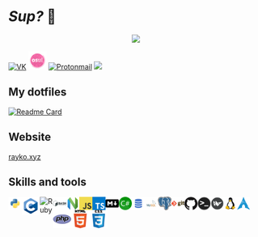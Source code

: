 # *Sup?* 👋
<!---
[![Anurag's GitHub stats](https://github-readme-stats.vercel.app/api?username=1Rayko&show_icons=true&theme=github_dark)](https://github.com/1Rayko)
<br />

1. [![Readme Card](https://github-readme-stats.vercel.app/api/pin/?username=1Rayko&repo=VKTOOL&show_icons=true&theme=github_dark)](https://github.com/1Rayko/VKTOOL)
2. [![Readme Card](https://github-readme-stats.vercel.app/api/pin/?username=1Rayko&repo=SILENt&show_icons=true&theme=github_dark)](https://github.com/1Rayko/SILENt)
3. [![Readme Card](https://github-readme-stats.vercel.app/api/pin/?username=1Rayko&repo=vkbots&show_icons=true&theme=github_dark)](https://github.com/1Rayko/vkbots)
4. [![Readme Card](https://github-readme-stats.vercel.app/api/pin/?username=1Rayko&repo=gcoms&show_icons=true&theme=github_dark)](https://github.com/1Rayko/gcoms)

[![Top Langs](https://github-readme-stats.vercel.app/api/top-langs/?username=1Rayko&hide=css,html&langs_count=10&theme=github_dark)](https://github.com/1Rayko)


## About me
- 🔭 I’m currently working on [VKTOOL](https://github.com/1Rayko/VKTOOL)
- 🌱 I’m currently learning DevOps
- 👯 I’m looking to collaborate with Pavel Durov
- 🤔 I’m looking for help with JS
- 💬 Ask me about [ask fm](https://ask.fm/sudoreboot)
- 📫 How to reach me: [My contacts](https://github.com/1Rayko/#Contact-with-me)
- ⚡ Fun fact: I'm a *lazy* workaholic
-  *__I USE ARCH BTW__* <img align="left" alt="stic" width="26px" src="https://vk.com/sticker/1-50642-128" >
-->
<!---<img src='standard(1).gif'/>
--->
<p id='bnr' align="center">
  <a href="#bnr"><img src='standard(2).gif'/></a>
<p>


<p align="center">


   <a href="https://vk.com/sudoreboot"><img algin="center" alt="VK" width="36px" src="https://avatars.githubusercontent.com/u/1478241?s=200&v=4"/></a>
   <a href="https://osu.ppy.sh/users/19204124"><img algin="center" alt ="OSU!" width="36px" src="https://raw.githubusercontent.com/ppy/osu/master/assets/lazer.png"/></a>
   <a href='mailto:alexHate1@protonmail.com'><img algin="center" alt="Protonmail" width="36px" src="https://avatars.githubusercontent.com/u/6953970?s=200&v=4"/></a>
   <a href="https://t.me/cyberivan_0"><img width="32px" src="https://cdn0.iconfinder.com/data/icons/social-media-2092/100/social-56-512.png"></a>
</p>  

## My dotfiles
[![Readme Card](https://github-readme-stats.vercel.app/api/pin/?username=zerocodex86&repo=dotfiles&show_icons=true&theme=github_dark)](https://github.com/zerocodex86/dotfiles)

## Website
[rayko.xyz](https://rayko.xyz/)
## Skills and tools

<img align="left" alt="Python" width="26px" src="https://raw.githubusercontent.com/github/explore/80688e429a7d4ef2fca1e82350fe8e3517d3494d/topics/python/python.png" />

<img align="left" alt="C" width="36px" src="https://raw.githubusercontent.com/github/explore/f3e22f0dca2be955676bc70d6214b95b13354ee8/topics/c/c.png" />
 
<img align="left"  alt="Ruby" width="26px" src="https://avatars.githubusercontent.com/u/210414?s=200&v=4" />

<img align="left" alt="Bash" width="26px" src="https://raw.githubusercontent.com/github/explore/80688e429a7d4ef2fca1e82350fe8e3517d3494d/topics/bash/bash.png"/>

<img align="left" alt="Neovim" width="26px" src="https://raw.githubusercontent.com/github/explore/26674e638508ac4a4e113ee32d6755ebfa000569/topics/neovim/neovim.png" />

<img align="left" alt="JavaScript" width="26px" src="https://raw.githubusercontent.com/github/explore/80688e429a7d4ef2fca1e82350fe8e3517d3494d/topics/javascript/javascript.png" />

<img align="left" alt="TypeScript" width="26px" src="https://raw.githubusercontent.com/github/explore/80688e429a7d4ef2fca1e82350fe8e3517d3494d/topics/typescript/typescript.png" />

<img align="left" alt="Markdown" width="26px" src="https://raw.githubusercontent.com/github/explore/80688e429a7d4ef2fca1e82350fe8e3517d3494d/topics/markdown/markdown.png" />

<img align="left" alt="CSharp" width="26px" src="https://raw.githubusercontent.com/github/explore/80688e429a7d4ef2fca1e82350fe8e3517d3494d/topics/csharp/csharp.png" />

<img align="left" alt="SQL" width="26px" src="https://raw.githubusercontent.com/github/explore/80688e429a7d4ef2fca1e82350fe8e3517d3494d/topics/sql/sql.png" />

<img align="left" alt="MySQL" width="26px" src="https://raw.githubusercontent.com/github/explore/80688e429a7d4ef2fca1e82350fe8e3517d3494d/topics/mysql/mysql.png" />

<img align="left" alt="PostgeSQL" width="26px" src="https://raw.githubusercontent.com/github/explore/80688e429a7d4ef2fca1e82350fe8e3517d3494d/topics/postgresql/postgresql.png" />

<img align="left" alt="Git" width="26px" src="https://raw.githubusercontent.com/github/explore/80688e429a7d4ef2fca1e82350fe8e3517d3494d/topics/git/git.png" />

<img align="left" alt="GitHub" width="26px" src="https://raw.githubusercontent.com/github/explore/78df643247d429f6cc873026c0622819ad797942/topics/github/github.png" />

<img align="left" alt="Terminal" width="26px" src="https://raw.githubusercontent.com/github/explore/80688e429a7d4ef2fca1e82350fe8e3517d3494d/topics/terminal/terminal.png" />

<img align="left" alt="Kivy" width="26px" src="https://raw.githubusercontent.com/github/explore/5d823171791ab9e6bc894aea5b350c996febf511/topics/kivy/kivy.png" />

<img align="left" alt="Linux" width="26px" src="https://raw.githubusercontent.com/github/explore/56a826d05cf762b2b50ecbe7d492a839b04f3fbf/topics/linux/linux.png" />

<img align="left" alt="ARCH" width="26px" src="https://raw.githubusercontent.com/github/explore/7b8474be525e3f210d3c8d60a32beca4bfc2895b/topics/archlinux/archlinux.png" />

<img align="left" alt="PHP" width="36px" src="https://raw.githubusercontent.com/github/explore/ccc16358ac4530c6a69b1b80c7223cd2744dea83/topics/php/php.png" />

<img align="left" alt="HTML" width="36px" src="https://raw.githubusercontent.com/github/explore/80688e429a7d4ef2fca1e82350fe8e3517d3494d/topics/html/html.png" /> 

<img align="left" alt="CSS" width="36px" src="https://raw.githubusercontent.com/github/explore/80688e429a7d4ef2fca1e82350fe8e3517d3494d/topics/css/css.png" />





